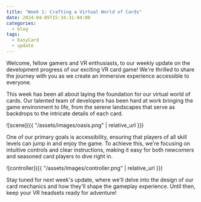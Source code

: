 ```yaml
---
title: "Week 1: Crafting a Virtual World of Cards"
date: 2024-04-05T15:34:31-04:00
categories:
  - blog
tags:
  - EasyCard
  - update
---
```


Welcome, fellow gamers and VR enthusiasts, to our weekly update on the development progress of our exciting VR card game! We're thrilled to share the journey with you as we create an immersive experience accessible to everyone.

This week has been all about laying the foundation for our virtual world of cards. Our talented team of developers has been hard at work bringing the game environment to life, from the serene landscapes that serve as backdrops to the intricate details of each card.

![scene]({{ "/assets/images/oasis.png" | relative_url }})

One of our primary goals is accessibility, ensuring that players of all skill levels can jump in and enjoy the game. To achieve this, we're focusing on intuitive controls and clear instructions, making it easy for both newcomers and seasoned card players to dive right in.

![controller]({{ "/assets/images/controller.png" | relative_url }})

Stay tuned for next week's update, where we'll delve into the design of our card mechanics and how they'll shape the gameplay experience. Until then, keep your VR headsets ready for adventure!
